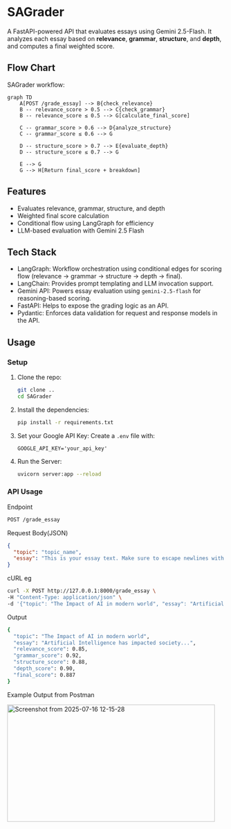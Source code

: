 # SAGrader

A FastAPI-powered API that evaluates essays using Gemini 2.5-Flash. It analyzes each essay based on **relevance**, **grammar**, **structure**, and **depth**, and computes a final weighted score.

## Flow Chart
SAGrader workflow:
```mermaid
graph TD
    A[POST /grade_essay] --> B{check_relevance}
    B -- relevance_score > 0.5 --> C{check_grammar}
    B -- relevance_score ≤ 0.5 --> G[calculate_final_score]

    C -- grammar_score > 0.6 --> D{analyze_structure}
    C -- grammar_score ≤ 0.6 --> G

    D -- structure_score > 0.7 --> E{evaluate_depth}
    D -- structure_score ≤ 0.7 --> G

    E --> G
    G --> H[Return final_score + breakdown]
```

## Features
* Evaluates relevance, grammar, structure, and depth
* Weighted final score calculation
* Conditional flow using LangGraph for efficiency
* LLM-based evaluation with Gemini 2.5 Flash

## Tech Stack
* LangGraph: Workflow orchestration using conditional edges for scoring flow (relevance → grammar → structure → depth → final).
* LangChain: Provides prompt templating and LLM invocation support.
* Gemini API: Powers essay evaluation using `gemini-2.5-flash` for reasoning-based scoring.
* FastAPI: Helps to expose the grading logic as an API.
* Pydantic: Enforces data validation for request and response models in the API.

## Usage
### Setup
1. Clone the repo:
   ```bash
   git clone ..
   cd SAGrader
   ```

2. Install the dependencies:
   ```bash
   pip install -r requirements.txt
   ```

3. Set your Google API Key:
   Create a `.env` file with:
   ```env
   GOOGLE_API_KEY='your_api_key'
   ```

4. Run the Server:
   ```bash
   uvicorn server:app --reload
   ```

### API Usage
Endpoint
```bash
POST /grade_essay
```

Request Body(JSON)
```json
{
  "topic": "topic_name",
  "essay": "This is your essay text. Make sure to escape newlines with \\n if pasting from a file."
}
```

cURL eg
```bash
curl -X POST http://127.0.0.1:8000/grade_essay \
-H "Content-Type: application/json" \
-d '{"topic": "The Impact of AI in modern world", "essay": "Artificial Intelligence has impacted society..."}'
```

Output
```bash
{
  "topic": "The Impact of AI in modern world",
  "essay": "Artificial Intelligence has impacted society...",
  "relevance_score": 0.85,
  "grammar_score": 0.92,
  "structure_score": 0.88,
  "depth_score": 0.90,
  "final_score": 0.887
}
```

Example Output from Postman

<img width="480" height="270" alt="Screenshot from 2025-07-16 12-15-28" src="https://github.com/user-attachments/assets/a52ea39c-594a-4e2e-ad3b-4f305267e0c4" />
